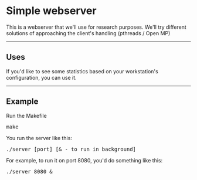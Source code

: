 <html>
<h1>Simple webserver</h1>
<p>This is a webserver that we'll use for research purposes. We'll try different solutions of approaching the client's handling (pthreads / Open MP)</p>
<hr>
<h2>Uses</h2>
<p>If you'd like to see some statistics based on your workstation's configuration, you can use it.</p>
<hr>
<h2>Example</h2>
<p>Run the Makefile</p>
<pre>make</pre>
<p>You run the server like this:</p>
<pre>./server [port] [& - to run in background]</pre>
<p>For example, to run it on port 8080, you'd do something like this:</p>
<pre>./server 8080 &</pre>
</html>
